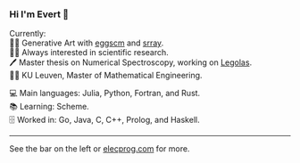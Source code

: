 ### Hi I'm Evert 👋

Currently:  
👨‍💻 Generative Art with [eggscm](//github.com/elecprog/eggscm) and [srray](//github.com/elecprog/srray).  
👨‍🔬 Always interested in scientific research.  
🖊️ Master thesis on Numerical Spectroscopy, working on [Legolas](//github.com/elecprog/legolas).  
👨‍🎓 KU Leuven, Master of Mathematical Engineering.

💻 Main languages: Julia, Python, Fortran, and Rust.  
📚 Learning: Scheme.  
🗄️ Worked in: Go, Java, C, C++, Prolog, and Haskell.

___
See the bar on the left or [elecprog.com](https://www.elecprog.com) for more.
